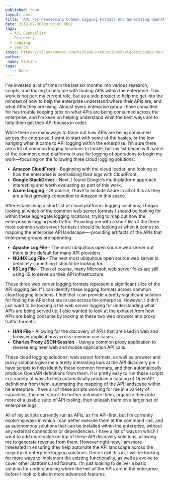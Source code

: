 ```yaml
---
published: true
layout: post
title: 'API For Processing Common Logging Formats And Generating OpenAPI Definitions'
date: 2019-07-30T09:00:00.000Z
tags:
  - API Evangelist
  - Discovery
  - Logging
  - Search
image: https://s3.amazonaws.com/kinlane-productions2/algorotoscope-master/abandonedbuildings_blue_circuit.jpg
author:
 name: kinlane
tags:
    - None
---
```

I’ve invested a lot of time in the last six months into various research, scripts, and tooling to help me with finding APIs within the enterprise. This work is not part my current role, but as a side project to help me get into the mindset of how to help the enterprise understand where their APIs are, and what APIs they are using. Almost every enterprise group I have consulted for has trouble keeping tabs on what APIs are being consumed across the enterprise, and I’m keen on helping understand what the best ways are to help them get their API houses in order.

While there are many ways to trace out how APIs are being consumed across the enterprise, I want to start with some of the basics, or the low hanging when it came to API logging within the enterprise. I’m sure there are a lot of common logging locations to tackle, but my list began with some of the common cloud platforms in use for logging of operations to begin my work—focusing on the following three cloud logging solutions:

- **Amazon CloudFront** - Beginning with the cloud leader, and looking at how the enterprise is centralizing their logs with CloudFront.
- **Google StackDriver** - Next, I found Google’s multi-platform approach interesting and worth evaluating as part of this work.
- **Azure Logging** - Of course, I have to include Azure in all of this as they are a fast growing competitor to Amazon in this space.

After establishing a short list of cloud platforms logging solutions, I began looking at which of the common web server formats I should be looking for within these aggregate logging locations, trying to map out how the enterprise is logging web traffic. Providing me with a short list of the three most common web server formats I should be looking at when it comes to mapping the enterprise API landscape—-providing artifacts of the APIs that enterprise groups are operating.

- **Apache Log File** - The most ubiquitous open source web server out there is the default for many API providers.
- **NGINX Log File** - The next most ubiquitous open source web server is definitely something I should be looking for.
- **IIS Log File** - Then of course, many Microsoft web server folks are still using IIS to serve up their API infrastructure.

These three web server logging formats represent a significant slice of the API logging pie. If I can identify these logging formats across common cloud logging locations, I feel that I can provide a pretty significant solution for finding the APIs that are in use across the enterprise. However, I didn’t just want to be looking a the web server logging for understanding what APIs are being served up, I also wanted to look at the exhaust from how APIs are being consume by looking at these two web browser and proxy traffic formats:

- **HAR File** - Allowing for the discovery of APIs that are used in web and browser applications across common use cases.
- **Charles Proxy JSON Session** - Using a common proxy application to reverse engineer web and mobile application API calls.

These cloud logging solutions, web server formats, as well as browser and proxy solutions give me a pretty interesting look at the API discovery pie. I have scripts to help identify these common formats, and then automatically produce OpenAPI definitions from them. It is pretty easy to run these scripts in a variety of ways to help automatically produce a catalog of OpenAPI definitions from them, automating the mapping of the API landscape within he enterprise. I have all of these scripts working for me in a variety of capacities, the next step is to further automate them, organize them into more of a usable suite of API tooling, then unleash them on a larger set of enterprise logs.

All of my scripts currently run as APIs, as I'm API-first, but I’m currently exploring ways in which I can better execute them at the command line, and as autonomous solutions that can be installed within the enterprise, without any external connections or dependencies. I have a list of ways in which I want to add more value on top of these API discovery solutions, allowing me to generate revenue from them. However right now, I am more interested in ensuring they help automate the API landscape across the majority of enterprise logging solutions. Once I dial this in, I will be looking for more ways to implement the existing functionality, as well as evolve to cover other platforms and formats. I’m just looking to deliver a basic solution for understanding where the hell all the APIs are in the enterprise, before I look to bake in more advanced features.
